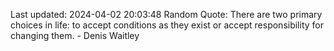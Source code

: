 Last updated: 2024-04-02 20:03:48
Random Quote: There are two primary choices in life: to accept conditions as they exist or accept responsibility for changing them. - Denis Waitley